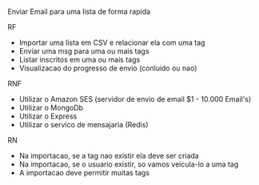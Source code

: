 Enviar Email para uma lista de forma rapida

RF
 - Importar uma lista em CSV e relacionar ela com uma tag
 - Enviar uma msg para uma ou mais tags
 - Listar inscritos em uma ou mais tags
 - Visualizacao do progresso de envio (conluido ou nao)
 
RNF
 - Utilizar o Amazon SES (servidor de envio de email $1 - 10.000 Email's)
 - Utilizar o MongoDb
 - Utilizar o Express
 - Utilizar o servico de mensajaria  (Redis)

RN
 - Na importacao, se a tag nao existir ela deve ser criada
 - Na importacao, se o usuario existir, so vamos veicula-lo a uma tag
 - A importacao deve permitir muitas tags